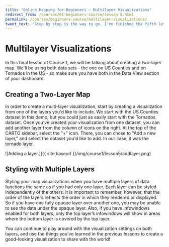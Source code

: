 ```yaml
---
title: "Online Mapping for Beginners — Multilayer Visualizations"
redirect_from: /courses/01-beginners-course/lesson-5.html
permalink: /courses/beginners-course/multilayer-visualizations/
tweet_text: "Step by step is the way to go. I've finished the fifth lesson of the map academy. Check it out"
---
```

# Multilayer Visualizations

In this final lesson of Course 1, we will be talking about creating a two-layer map. We'll be using both data sets - the one on US Counties and on Tornados in the US - so make sure you have both in the Data View section of your dashboard.

## Creating a Two-Layer Map

In order to create a multi-layer visualization, start by creating a visualization from one of the layers you'd like to include. We start with the US Counties dataset in this demo, but you could just as easily start with the Tornados dataset. Once you've created your visualization from one dataset, you can add another layer from the column of icons on the right. At the top of the CARTO sidebar, select the "+" icon. There, you can chose to "Add a new layer," and select the dataset you'd like to add. In our case, it was the tornado layer.

![Adding a layer.]({{ site.baseurl }}/img/course1/lesson5/addlayer.png)


## Styling with Multiple Layers

Styling your map visualizations when you have multiple layers of data functions the same as if you had only one layer. Each layer can be styled independently of the others. It is important to remember, however, that the order of the layers reflects the order in which they rendered or displayed. So if you have one fully opaque layer over another one, you may be unable to see the data under the opaque layer. Also, if you have infowindows enabled for both layers, only the top layer’s infowindows will show in areas where the bottom layer is covered by the top layer.

You can continue to play around with the visualization settings on both layers, and use the things you've learned in the previous lessons to create a good-looking visualization to share with the world!

